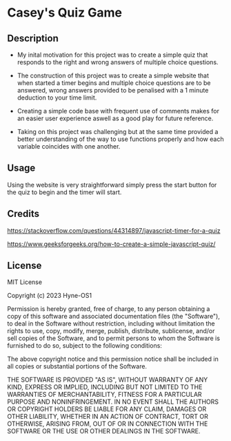 # Casey's Quiz Game

## Description

 * My inital motivation for this project was to create a simple quiz that responds to the right and wrong answers of multiple choice questions.

 * The construction of this project was to create a simple website that when started a timer begins and multiple choice questions are to be answered, wrong answers provided to be penalised with a 1 minute deduction to your time limit.

 * Creating a simple code base with frequent use of comments makes for an easier user experience aswell as a good play for future reference.

 * Taking on this project was challenging but at the same time provided a better understanding of the way to use functions properly and how each variable coincides with one another.

## Usage

Using the website is very straightforward simply press the start button for the quiz to begin and the timer will start.

## Credits

https://stackoverflow.com/questions/44314897/javascript-timer-for-a-quiz

https://www.geeksforgeeks.org/how-to-create-a-simple-javascript-quiz/


## License

MIT License

Copyright (c) 2023 Hyne-OS1

Permission is hereby granted, free of charge, to any person obtaining a copy
of this software and associated documentation files (the "Software"), to deal
in the Software without restriction, including without limitation the rights
to use, copy, modify, merge, publish, distribute, sublicense, and/or sell
copies of the Software, and to permit persons to whom the Software is
furnished to do so, subject to the following conditions:

The above copyright notice and this permission notice shall be included in all
copies or substantial portions of the Software.

THE SOFTWARE IS PROVIDED "AS IS", WITHOUT WARRANTY OF ANY KIND, EXPRESS OR
IMPLIED, INCLUDING BUT NOT LIMITED TO THE WARRANTIES OF MERCHANTABILITY,
FITNESS FOR A PARTICULAR PURPOSE AND NONINFRINGEMENT. IN NO EVENT SHALL THE
AUTHORS OR COPYRIGHT HOLDERS BE LIABLE FOR ANY CLAIM, DAMAGES OR OTHER
LIABILITY, WHETHER IN AN ACTION OF CONTRACT, TORT OR OTHERWISE, ARISING FROM,
OUT OF OR IN CONNECTION WITH THE SOFTWARE OR THE USE OR OTHER DEALINGS IN THE
SOFTWARE.
